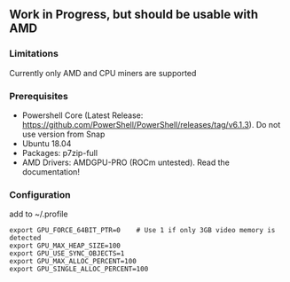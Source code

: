## Work in Progress, but should be usable with AMD

### Limitations
Currently only AMD and CPU miners are supported


### Prerequisites
- Powershell Core (Latest Release: https://github.com/PowerShell/PowerShell/releases/tag/v6.1.3). Do not use version from Snap
- Ubuntu 18.04
- Packages: p7zip-full
- AMD Drivers: AMDGPU-PRO (ROCm untested). Read the documentation!


### Configuration
add to ~/.profile
```
export GPU_FORCE_64BIT_PTR=0    # Use 1 if only 3GB video memory is detected
export GPU_MAX_HEAP_SIZE=100
export GPU_USE_SYNC_OBJECTS=1
export GPU_MAX_ALLOC_PERCENT=100
export GPU_SINGLE_ALLOC_PERCENT=100
```

